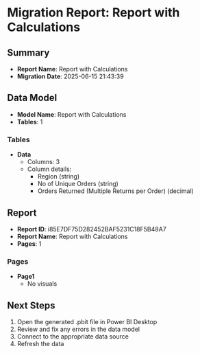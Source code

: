 # Migration Report: Report with Calculations

## Summary

- **Report Name**: Report with Calculations
- **Migration Date**: 2025-06-15 21:43:39

## Data Model

- **Model Name**: Report with Calculations
- **Tables**: 1

### Tables

- **Data**
  - Columns: 3
  - Column details:
    - Region (string)
    - No of Unique Orders (string)
    - Orders Returned (Multiple Returns per Order) (decimal)


## Report

- **Report ID**: i85E7DF75D282452BAF5231C18F5B48A7
- **Report Name**: Report with Calculations
- **Pages**: 1

### Pages

- **Page1**
  - No visuals


## Next Steps

1. Open the generated .pbit file in Power BI Desktop
2. Review and fix any errors in the data model
3. Connect to the appropriate data source
4. Refresh the data
